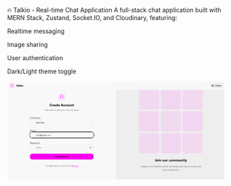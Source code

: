 🔥 Talkio - Real-time Chat Application
A full-stack chat application built with MERN Stack, Zustand, Socket.IO, and Cloudinary, featuring:

Realtime messaging

Image sharing

User authentication

Dark/Light theme toggle


![Creating account](/images/Creating%20account%20.png)